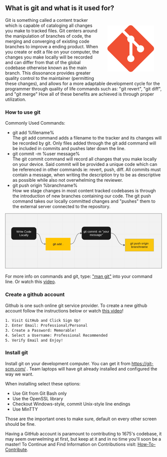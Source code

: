 ## What is git and what is it used for? 

<img src="../../assets/images/git-logo.png" alt="git logo" style="width:150px; float: right; padding: 25px;">
Git is something called a content tracker which is capable of cataloging all changes you make to tracked files. Git centers around the manipulation of branches of code, the merging and converging of existing code branches to improve a ending product. When you create or edit a file on your computer, the changes you make locally will be recorded and can differ from that of the global codebase otherwise known as the main branch. This dissonance provides greater quality control to the maintainer (permitting these changes), and allows for a more adaptable development cycle for the programmer through quality of life commands such as: "git revert", "git diff", and "git merge" How all of these benefits are achieved is through proper utilization.

### How to use git

Commonly Used Commands:
<ul>
    <li>git add %filename%</li>
    The git add command adds a filename to the tracker and its changes will be recorded by git. Only files added through the git add command will be included in commits and pushes later down the line.
    <li>git commit -m %user message%</li>
    The git commit command will record all changes that you make locally on your device. Said commit will be provided a unique code which can be referenced in other commands ie: revert, push, diff. All commits must contain a message, when writing the description try to be as descriptive as possible while also not overwhelming the reviewer.
    <li>git push origin %branchname%</li>
    How we stage changes in most content tracked codebases is through the introduction of new branches containing our code. The git push command takes our locally committed changes and "pushes" them to the external server connected to the repository.
</ul>

<img src="../../assets/images/git-cycle.png" alt="git development cycle">

For more info on commands and git, type: <a href="https://git-scm.com/docs">"man git"</a> into your command line. Or watch this <a href="https://www.youtube.com/watch?v=HkdAHXoRtos" >video</a>.

### Create a github account

Github is one such online git service provider. To create a new github account follow the instructions below or watch <a href="https://www.youtube.com/watch?v=HkdAHXoRtos">this video</a>!

    1. Visit GitHub and Click Sign Up!
    2. Enter Email: Professional/Personal
    3. Create a Password: Memorable!
    4. Select a Username: Professional Recommended
    5. Verify Email and Enjoy!

### Install git

Install git on your development computer. You can get it from https://git-scm.com/ . Team laptops will have git already installed and configured the way we want.

When installing select these options:

* Use Git from Git Bash only
* Use the OpenSSL library
* Checkout Windows-style, commit Unix-style line endings
* Use MinTTY

Those are the important ones to make sure, default on every other screen should be fine.

 Having a GitHub account is paramount to contributing to 1675's codebase, it may seem overwelming at first, but keep at it and in no time you'll soon be a master! To Continue and Find Information on Contributions visit: <a href="./how-to-contribute.md">How-To-Contribute</a>.

